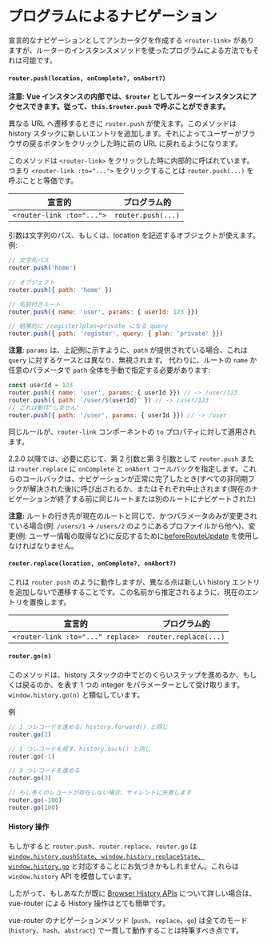 # プログラムによるナビゲーション

宣言的なナビゲーションとしてアンカータグを作成する `<router-link>` がありますが、ルーターのインスタンスメソッドを使ったプログラムによる方法でもそれは可能です。

#### `router.push(location, onComplete?, onAbort?)`

**注意: Vue インスタンスの内部では、`$router` としてルーターインスタンスにアクセスできます。従って、`this.$router.push` で呼ぶことができます。**

異なる URL へ遷移するときに `router.push` が使えます。このメソッドは history スタックに新しいエントリを追加します。それによってユーザーがブラウザの戻るボタンをクリックした時に前の URL に戻れるようになります。


このメソッドは `<router-link>` をクリックした時に内部的に呼ばれています。つまり `<router-link :to="...">` をクリックすることは `router.push(...)` を呼ぶことと等価です。

| 宣言的 | プログラム的 |
|-------------|--------------|
| `<router-link :to="...">` | `router.push(...)` |

引数は文字列のパス、もしくは、location を記述するオブジェクトが使えます。例:

``` js
// 文字列パス
router.push('home')

// オブジェクト
router.push({ path: 'home' })

// 名前付きルート
router.push({ name: 'user', params: { userId: 123 }})

// 結果的に /register?plan=private になる query
router.push({ path: 'register', query: { plan: 'private' }})
```

**注意**: `params` は、上記例に示すように、`path` が提供されている場合、これは `query` に対するケースとは異なり、無視されます。
代わりに、ルートの `name` か任意のパラメータで `path` 全体を手動で指定する必要があります:

```js
const userId = 123
router.push({ name: 'user', params: { userId }}) // -> /user/123
router.push({ path: `/user/${userId}` }) // -> /user/123
// これは動作"しません"
router.push({ path: '/user', params: { userId }}) // -> /user
```

同じルールが、`router-link` コンポーネントの `to` プロパティに対して適用されます。

2.2.0 以降では、必要に応じて、第 2 引数と第 3 引数として `router.push` または `router.replace` に `onComplete` と `onAbort` コールバックを指定します。これらのコールバックは、ナビゲーションが正常に完了したとき(すべての非同期フックが解決された後)に呼び出されるか、またはそれぞれ中止されます(現在のナビゲーションが終了する前に同じルートまたは別のルートにナビゲートされた)

**注意:** ルートの行き先が現在のルートと同じで、かつパラメータのみが変更されている場合(例: `/users/1` -> `/users/2` のようにあるプロファイルから他へ)、変更(例: ユーザー情報の取得など)に反応するために[beforeRouteUpdate](./dynamic-matching.html#パラメーター変更の検知) を使用しなければなりません。

#### `router.replace(location, onComplete?, onAbort?)`

これは `router.push` のように動作しますが、異なる点は新しい history エントリを追加しないで遷移することです。この名前から推定されるように、現在のエントリを置換します。

| 宣言的 | プログラム的 |
|-------------|--------------|
| `<router-link :to="..." replace>` | `router.replace(...)` |


#### `router.go(n)`

このメソッドは、history スタックの中でどのくらいステップを進めるか、もしくは戻るのか、を表す 1 つの integer をパラメーターとして受け取ります。`window.history.go(n)` と類似しています。

例

``` js
// 1 つレコードを進める。history.forward() と同じ
router.go(1)

// 1 つレコードを戻す。history.back() と同じ
router.go(-1)

// 3 つレコードを進める
router.go(3)

// もし多くのレコードが存在しない場合、サイレントに失敗します
router.go(-100)
router.go(100)
```

#### History 操作

もしかすると `router.push`、`router.replace`、`router.go` は [`window.history.pushState`、`window.history.replaceState`、`window.history.go`](https://developer.mozilla.org/en-US/docs/Web/API/History) と対応することにお気づきかもしれません。これらは `window.history` API を模倣しています。

したがって、もしあなたが既に [Browser History APIs](https://developer.mozilla.org/en-US/docs/Web/API/History_API) について詳しい場合は、vue-router による History 操作はとても簡単です。

vue-router のナビゲーションメソッド (`push`、`replace`、`go`) は全てのモード (`history`、`hash`、`abstract`) で一貫して動作することは特筆すべき点です。
